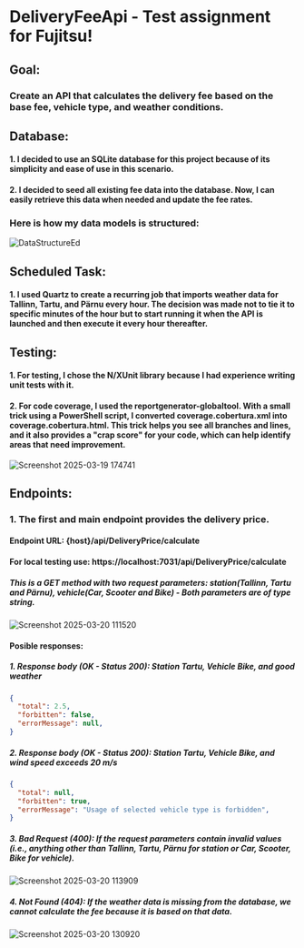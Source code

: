 # DeliveryFeeApi - Test assignment for Fujitsu!

## Goal:
### Create an API that calculates the delivery fee based on the base fee, vehicle type, and weather conditions.

## Database: 
#### 1. I decided to use an SQLite database for this project because of its simplicity and ease of use in this scenario.
#### 2. I decided to seed all existing fee data into the database. Now, I can easily retrieve this data when needed and update the fee rates.
### Here is how my data models is structured:
![DataStructureEd](https://github.com/user-attachments/assets/81261318-4e38-43d0-b615-bb7fea8b60d0)


## Scheduled Task:
#### 1. I used Quartz to create a recurring job that imports weather data for Tallinn, Tartu, and Pärnu every hour. The decision was made not to tie it to specific minutes of the hour but to start running it when the API is launched and then execute it every hour thereafter.

## Testing:
#### 1. For testing, I chose the N/XUnit library because I had experience writing unit tests with it.
#### 2. For code coverage, I used the reportgenerator-globaltool. With a small trick using a PowerShell script, I converted coverage.cobertura.xml into coverage.cobertura.html. This trick helps you see all branches and lines, and it also provides a "crap score" for your code, which can help identify areas that need improvement.
![Screenshot 2025-03-19 174741](https://github.com/user-attachments/assets/12eb10d5-4d2b-476f-a873-04166b4ef65f)

## Endpoints:
### 1. The first and main endpoint provides the delivery price.
#### Endpoint URL: {host}/api/DeliveryPrice/calculate
#### For local testing use: https://localhost:7031/api/DeliveryPrice/calculate
##### This is a GET method with two request parameters: station(Tallinn, Tartu and Pärnu), vehicle(Car, Scooter and Bike) - Both parameters are of type string.
![Screenshot 2025-03-20 111520](https://github.com/user-attachments/assets/92352976-ad7b-407e-bb69-38545cb0938a)
#### Posible responses: 
	
##### 1. Response body (OK - Status 200): Station Tartu, Vehicle Bike, and good weather
```json
{
  "total": 2.5,
  "forbitten": false,
  "errorMessage": null,
}
```

##### 2. Response body (OK - Status 200): Station Tartu, Vehicle Bike, and wind speed exceeds 20 m/s
```json
{
  "total": null,
  "forbitten": true,
  "errorMessage": "Usage of selected vehicle type is forbidden",
}
```

##### 3. Bad Request (400): If the request parameters contain invalid values (i.e., anything other than Tallinn, Tartu, Pärnu for station or Car, Scooter, Bike for vehicle).
![Screenshot 2025-03-20 113909](https://github.com/user-attachments/assets/0f8dc663-d919-471e-b7d3-85b1355dc3f5)

##### 4. Not Found (404): If the weather data is missing from the database, we cannot calculate the fee because it is based on that data.
![Screenshot 2025-03-20 130920](https://github.com/user-attachments/assets/974540a2-84b1-48a5-9e65-8d408bf2f937)


